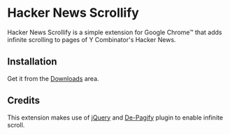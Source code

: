 Hacker News Scrollify
=====================

Hacker News Scrollify is a simple extension for Google Chrome™ that adds infinite scrolling to pages of Y Combinator's Hacker News.

Installation
------------

Get it from the [Downloads][1] area.

  [1]: https://github.com/aeurielesn/hacker-news-scrollify/downloads

Credits
-------

This extension makes use of [jQuery][2] and [De-Pagify][3] plugin to enable infinite scroll.

  [2]: http://jquery.com/
  [3]: https://github.com/ericclemmons/de-pagify